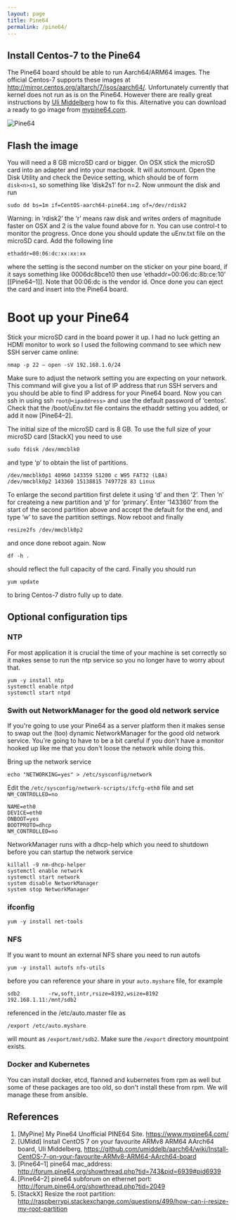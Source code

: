 ```yaml
---
layout: page
title: Pine64
permalink: /pine64/
---
```


## Install Centos-7 to the Pine64

The Pine64 board should be able to run Aarch64/ARM64 images. The official Centos-7 supports these 
images at <http://mirror.centos.org/altarch/7/isos/aarch64/>. Unfortunately currently that kernel does
not run as is on the Pine64. However there are really great instructions by [Uli Middelberg](https://github.com/umiddelb/aarch64/wiki/Install-CentOS-7-on-your-favourite-ARMv8-ARM64-AArch64-board) how to
fix this. Alternative you can download a ready to go image from [mypine64.com](https://www.mypine64.com/forums/viewtopic.php?f=30&t=5).

![Pine64](https://cdn-images-1.medium.com/max/800/1*rzKvW06sxv6u-hblFgmEhw.jpeg)

## Flash the image
You will need a 8 GB microSD card or bigger. On OSX stick the microSD card into an adapter and into your macbook. It will automount. Open the Disk Utility and check the Device setting, which should be of form `disk<n>s1`, so something like ‘disk2s1’ for n=2. Now unmount the disk and run

~~~~
sudo dd bs=1m if=CentOS-aarch64-pine64.img of=/dev/rdisk2
~~~~

Warning: in ‘rdisk2’ the ‘r’ means raw disk and writes orders of magnitude faster on OSX and 2 is the value found above for n.
You can use control-t to monitor the progress. Once done you should update the uEnv.txt file on the microSD card. Add the following line

~~~~
ethaddr=00:06:dc:xx:xx:xx
~~~~

where the setting is the second number on the sticker on your pine board, if it says something like 0006dc8bce10 then use ‘ethaddr=00:06:dc:8b:ce:10’ [[Pine64–1]]. Note that 00:06:dc is the vendor id. Once done you can eject the card and insert into the Pine64 board. 

# Boot up your Pine64

Stick your microSD card in the board power it up. I had no luck getting an HDMI monitor to work so I used the following command to see which new SSH server came online:

~~~~
nmap -p 22 — open -sV 192.168.1.0/24
~~~~

Make sure to adjust the network setting you are expecting on your network. This command will give you a list of IP address that run SSH servers and you should be able to find IP address for your Pine64 board. Now you can ssh in using ssh `root@<ipaddress>` and use the default password of ‘centos’. Check that the /boot/uEnv.txt file contains the ethaddr setting you added, or add it now [Pine64–2].

The initial size of the microSD card is 8 GB. To use the full size of your microSD card [StackX] you need to use

~~~~
sudo fdisk /dev/mmcblk0
~~~~

and type ‘p’ to obtain the list of partitions.

~~~~
/dev/mmcblk0p1 40960 143359 51200 c W95 FAT32 (LBA)
/dev/mmcblk0p2 143360 15138815 7497728 83 Linux
~~~~

To enlarge the second partition first delete it using ‘d’ and then ‘2’. Then ’n’ for createing a new partition and ‘p’ for ‘primary’. Enter ‘143360’ from the start of the second partition above and accept the default for the end, and type ‘w’ to save the partition settings. Now reboot and finally

~~~~
resize2fs /dev/mmcblk0p2
~~~~

and once done reboot again. Now

~~~~
df -h .
~~~~

should reflect the full capacity of the card. Finally you should run

~~~~
yum update
~~~~

to bring Centos-7 distro fully up to date.

## Optional configuration tips

### NTP

For most application it is crucial the time of your machine is set correctly so it makes sense to run
the ntp service so you no longer have to worry about that.

~~~~
yum -y install ntp
systemctl enable ntpd
systemctl start ntpd
~~~~

### Swith out NetworkManager for the good old network service

If you're going to use your Pine64 as a server platform then it makes sense to swap out the (too) dynamic NetworkManager
for the good old network service. You're going to have to be a bit careful if you don't have a monitor hooked
up like me that you don't loose the network while doing this.

Bring up the network service

~~~~
echo "NETWORKING=yes" > /etc/sysconfig/network
~~~~

Edit the `/etc/sysconfig/network-scripts/ifcfg-eth0` file and set `NM_CONTROLLED=no`
~~~~
NAME=eth0
DEVICE=eth0
ONBOOT=yes
BOOTPROTO=dhcp
NM_CONTROLLED=no
~~~~

NetworkManager runs with a dhcp-help which you need to shutdown before you can startup the network service
~~~~
killall -9 nm-dhcp-helper
systemctl enable network
systemctl start network
system disable NetworkManager
system stop NetworkManager
~~~~

### ifconfig

~~~~
yum -y install net-tools
~~~~

### NFS

If you want to mount an external NFS share you need to run autofs

~~~~
yum -y install autofs nfs-utils
~~~~

before you can reference your share in your `auto.myshare` file, for example

~~~~
sdb2         -rw,soft,intr,rsize=8192,wsize=8192   192.168.1.11:/mnt/sdb2
~~~~

referenced in the /etc/auto.master file as

~~~~
/export /etc/auto.myshare
~~~~

will mount as `/export/mnt/sdb2`. Make sure the `/export` directory mountpoint exists.

### Docker and Kubernetes

You can install docker, etcd, flanned and kubernetes from rpm as well but some of these packages are too old, so
don't install these from rpm. We will manage these from ansible.


## References
1. [MyPine] My Pine64 Unofficial PINE64 Site. <https://www.mypine64.com/>
2. [UMidd] Install CentOS 7 on your favourite ARMv8 ARM64 AArch64 board, Uli Middelberg, <https://github.com/umiddelb/aarch64/wiki/Install-CentOS-7-on-your-favourite-ARMv8-ARM64-AArch64-board>
3. [Pine64–1] pine64 mac_address: <http://forum.pine64.org/showthread.php?tid=743&pid=6939#pid6939>
4. [Pine64–2] pine64 subforum on ethernet port: <http://forum.pine64.org/showthread.php?tid=2049>
5. [StackX] Resize the root partition: <http://raspberrypi.stackexchange.com/questions/499/how-can-i-resize-my-root-partition>


